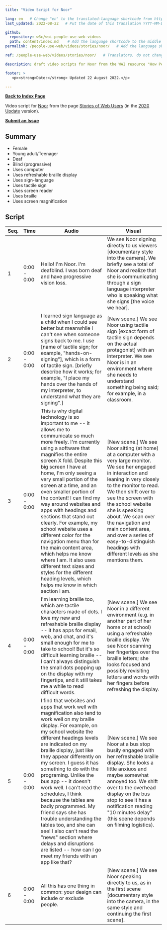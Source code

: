 ```yaml
---
title: "Video Script for Noor"

lang: en   # Change "en" to the translated-language shortcode from https://www.iana.org/assignments/language-subtag-registry/language-subtag-registry
last_updated: 2022-08-22   # Put the date of this translation YYYY-MM-DD (with month in the middle)

github:
  repository: w3c/wai-people-use-web-videos
  path: content/index.md    # Add the language shortcode to the middle of the filename, for example: content/index.fr.md
permalink: /people-use-web/videos/stories/noor/   # Add the language shortcode to the end, with no slash at end, for example: /link/to/page/fr

ref: /people-use-web/videos/stories/noor/   # Translators, do not change this

description: draft video scripts for Noor from the WAI resource "How People with Disabilities Use the Web"

footer: >
   <p><strong>Date:</strong> Updated 22 August 2022.</p>

---
```


**[Back to Index Page](../../)**

Video script for [Noor](https://deploy-preview-113--wai-people-use-web.netlify.app/people-use-web/user-stories-seven/) from the page [Stories of Web Users](https://deploy-preview-113--wai-people-use-web.netlify.app/people-use-web/user-stories/) (in the [2020 Update](https://github.com/w3c/wai-people-use-web/wiki/Persona-development) version).

**[Submit an Issue](https://github.com/w3c/wai-people-use-web-videos/issues/new?title=[Noor])**

## Summary

* Female
* Young adult/Teenager
* Deaf
* Blind (progressive)
* Uses computer
* Uses refreshable braille display
* Uses sign-language
* Uses tactile sign
* Uses screen reader
* Uses braille
* Uses screen magnification

## Script

| Seq. | Time | Audio | Visual |
| --- | --- | --- | --- |
| 1 | 0:00 - 0:00 | Hello! I'm Noor. I'm deafblind. I was born deaf and have progressive vision loss. | We see Noor signing directly to us viewers [documentary style into the camera]. We briefly see a total of Noor and realize that she is communicating through a sign language interpreter who is speaking what she signs [the voice we hear]. |
| 2 | 0:00 - 0:00 | I learned sign language as a child when I could see better but meanwhile I can't see when someone signs back to me. I use [name of tactile sign; for example, "hands-on-signing"], which is a form of tactile sign. [briefly describe how it works; for example, "I place my hands over the hands of my interpreter, to understand what they are signing".] | [New scene.] We see Noor using tactile sign [excact form of tactile sign depends on the actual protagonist] with an interpreter. We see Noor is in an environment where she needs to understand something being said; for example, in a classroom. |
| 3 | 0:00 - 0:00 | This is why digital technology is so important to me -- it allows me to communicate so much more freely. I'm currently using a software that magnifies the entire screen X fold. Despite this big screen I have at home, I'm only seeing a very small portion of the screen at a time, and an even smaller portion of the content! I can find my way around websites and apps with headings and sections that stand out clearly. For example, my school website uses a different color for the navigation menu than for the main content area, which helps me know where I am. It also uses different text sizes and styles for the different heading levels, which helps me know in which section I am. | [New scene.] We see Noor sitting (at home) at a computer with a very large monitor. We see her engaged in interaction and leaning in very closely to the monitor to read. We then shift over to see the screen with the school website she is speaking about. We scan over the navigation and main content area, and over a series of easy-to-distinguish headings with different levels as she mentions them. |
| 4 | 0:00 - 0:00 | I'm learning braille too, which are tactile characters made of dots. I love my new and refreshable braille display -- it has apps for email, web, and chat, and it's small enough for me to take to school! But it's so difficult learning braille -- I can't always distinguish the small dots popping up on the display with my fingertips, and it still takes me a while to read difficult words. | [New scene.] We see Noor in a different environment (e.g. in another part of her home or at school) using a refreshable braille display. We see Noor scanning her fingertips over the braille letters; she looks focused and possibly revisiting letters and words with her fingers before refreshing the display. |
| 5 | 0:00 - 0:00 | I find that websites and apps that work well with magnification also tend to work well on my braille display. For example, on my school website the different headings levels are indicated on my braille display, just like they appear differently on my screen. I guess it has something to do with the programing. Unlike the bus app -- it doesn't work well. I can't read the schedules, I think because the tables are badly programmed. My friend says she has trouble understanding the tables too, and she can see! I also can't read the "news" section where delays and disruptions are listed -- how can I go meet my friends with an app like that?  | [New scene.] We see Noor at a bus stop busily engaged with her refreshable braille display. She looks a little anxiuos and maybe somewhat annoyed too. We shift over to the overhead display on the bus stop to see it has a notification reading "10 minutes delay" (this scene depends on filming logistics). |
| 6 | 0:00 - 0:00 | All this has one thing in common: your design can include or exclude people. | [New scene.] We see Noor speaking directly to us, as in the first scene [documentary style into the camera, in the same style and continuing the first scene]. |
